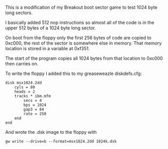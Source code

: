 This is a modification of my Breakout boot sector game to test 1024 byte long sectors.

I basically added 512 nop instructions so almost all of the code is in the upper 512 bytes of a 1024 byte long sector.

On boot from the floppy only the first 256 bytes of code are copied to 0xc000, the rest of the sector is somewhere else in memory.
That memory location is stored in a variable at 0xf351.

The start of the program copies all 1024 bytes from that location to 0xc000 then carries on.

To write the floppy I added this to my greaseweazle diskdefs.cfg:

```
disk msx1024.2dd
    cyls = 80
    heads = 2
    tracks * ibm.mfm
        secs = 4
        bps = 1024
        gap3 = 84
        rate = 250
    end
end
```

And wrote the .dsk image to the floppy with

`gw write --drive=b --format=msx1024.2dd 1024k.dsk`
